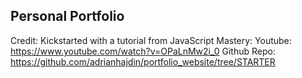 ## Personal Portfolio

Credit: Kickstarted with a tutorial from JavaScript Mastery: 
Youtube: https://www.youtube.com/watch?v=OPaLnMw2i_0
Github Repo: https://github.com/adrianhajdin/portfolio_website/tree/STARTER
